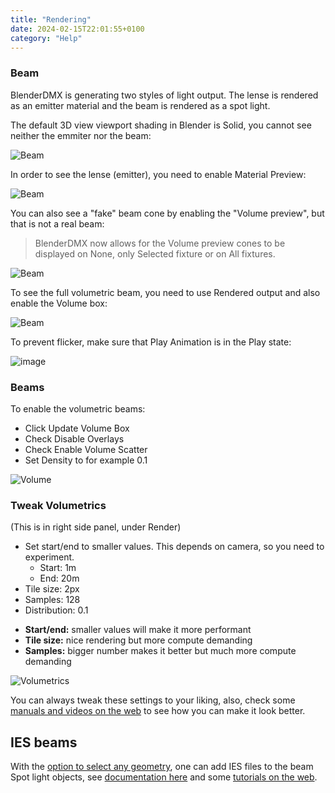```yaml
---
title: "Rendering"
date: 2024-02-15T22:01:55+0100
category: "Help"
---
```


### Beam

BlenderDMX is generating two styles of light output. The lense is rendered as an emitter material and the beam is rendered as a spot light.

The default 3D view viewport shading in Blender is Solid, you cannot see neither the emmiter nor the beam:

![Beam](../media/beam001.png)

In order to see the lense (emitter), you need to enable Material Preview:

![Beam](../media/beam002.png)

You can also see a "fake" beam cone by enabling the "Volume preview", but that is not a real beam:

> BlenderDMX now allows for the Volume preview cones to be displayed on None, only Selected fixture or on All fixtures.

![Beam](../media/beam003.png)

To see the full volumetric beam, you need to use Rendered output and also enable the Volume box:

![Beam](../media/beam004.png)


To prevent flicker, make sure that Play Animation is in the Play state:

![image](https://github.com/open-stage/blender-dmx/assets/3680926/c507c26d-cc63-4662-a45b-bc96ddf865bf)


### Beams

To enable the volumetric beams:

* Click Update Volume Box
* Check Disable Overlays
* Check Enable Volume Scatter
* Set Density to for example 0.1

![Volume](../media/volume.png)

### Tweak Volumetrics

(This is in right side panel, under Render)

* Set start/end to smaller values. This depends on camera, so you need to experiment. 
    * Start: 1m
    * End: 20m
* Tile size: 2px
* Samples: 128
* Distribution: 0.1

- **Start/end:** smaller values will make it more performant
- **Tile size:** nice rendering but more compute demanding
- **Samples:** bigger number makes it better but much more compute demanding

![Volumetrics](../media/volumetrics.png)

You can always tweak these settings to your liking, also, check some [manuals and videos on the web](https://duckduckgo.com/?t=ffab&q=eevee+flicker) to see how you can make it look better.

## IES beams

With the [option to select any geometry](../setup#allow-selecting-geometries), one can add IES files to the beam Spot light objects, see [documentation here](https://docs.blender.org/manual/en/latest/render/shader_nodes/textures/ies.html) and some [tutorials on the web](https://duckduckgo.com/?t=ffab&q=blender+ies).

